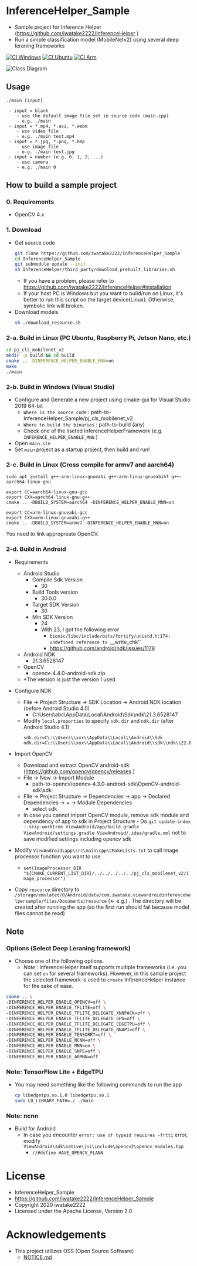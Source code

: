 # InferenceHelper_Sample
- Sample project for Inference Helper (https://github.com/iwatake2222/InferenceHelper )
- Run a simple classification model (MobileNetv2) using several deep leraning frameworks

[![CI Windows](https://github.com/iwatake2222/InferenceHelper_Sample/actions/workflows/ci_windows.yml/badge.svg)](https://github.com/iwatake2222/InferenceHelper_Sample/actions/workflows/ci_windows.yml)
[![CI Ubuntu](https://github.com/iwatake2222/InferenceHelper_Sample/actions/workflows/ci_ubuntu.yml/badge.svg)](https://github.com/iwatake2222/InferenceHelper_Sample/actions/workflows/ci_ubuntu.yml)
[![CI Arm](https://github.com/iwatake2222/InferenceHelper_Sample/actions/workflows/ci_arm.yml/badge.svg)](https://github.com/iwatake2222/InferenceHelper_Sample/actions/workflows/ci_arm.yml)

![Class Diagram](00_doc/class_diagram.png) 

## Usage
```
./main [input]

 - input = blank
    - use the default image file set in source code (main.cpp)
    - e.g. ./main
 - input = *.mp4, *.avi, *.webm
    - use video file
    - e.g. ./main test.mp4
 - input = *.jpg, *.png, *.bmp
    - use image file
    - e.g. ./main test.jpg
 - input = number (e.g. 0, 1, 2, ...)
    - use camera
    - e.g. ./main 0
```

## How to build a sample project
### 0. Requirements
- OpenCV 4.x

### 1. Download 
- Get source code
    ```sh
    git clone https://github.com/iwatake2222/InferenceHelper_Sample
    cd InferenceHelper_Sample
    git submodule update --init
    sh InferenceHelper/third_party/download_prebuilt_libraries.sh
    ```
    - If you have a problem, please refer to  https://github.com/iwatake2222/InferenceHelper#installation
    - If your host PC is Windows but you want to build/run on Linux, it's better to run this script on the target device(Linux). Otherwise, symbolic link will broken.
- Download models
    ```sh
    sh ./download_resource.sh
    ```

### 2-a. Build in Linux (PC Ubuntu, Raspberry Pi, Jetson Nano, etc.)
```sh
cd pj_cls_mobilenet_v2
mkdir -p build && cd build
cmake .. -DINFERENCE_HELPER_ENABLE_MNN=on
make
./main
```

### 2-b. Build in Windows (Visual Studio)
- Configure and Generate a new project using cmake-gui for Visual Studio 2019 64-bit
    - `Where is the source code` : path-to-InferenceHelper_Sample/pj_cls_mobilenet_v2
    - `Where to build the binaries` : path-to-build	(any)
    - Check one of the liseted InferenceHelperFramework (e.g. `INFERENCE_HELPER_ENABLE_MNN` )
- Open `main.sln`
- Set `main` project as a startup project, then build and run!

### 2-c. Build in Linux (Cross compile for armv7 and aarch64)
```
sudo apt install g++-arm-linux-gnueabi g++-arm-linux-gnueabihf g++-aarch64-linux-gnu

export CC=aarch64-linux-gnu-gcc
export CXX=aarch64-linux-gnu-g++
cmake .. -DBUILD_SYSTEM=aarch64 -DINFERENCE_HELPER_ENABLE_MNN=on

export CC=arm-linux-gnueabi-gcc
export CXX=arm-linux-gnueabi-g++
cmake .. -DBUILD_SYSTEM=armv7 -DINFERENCE_HELPER_ENABLE_MNN=on
```

You need to link appropreate OpenCV.

### 2-d. Build in Android
- Requirements
    - Android Studio
        - Compile Sdk Version
            - 30
        - Build Tools version
            - 30.0.0
        - Target SDK Version
            - 30
        - Min SDK Version
            - 24
            - With 23, I got the following error
                - `bionic/libc/include/bits/fortify/unistd.h:174: undefined reference to `__write_chk'`
                - https://github.com/android/ndk/issues/1179
    - Android NDK
        - 21.3.6528147
    - OpenCV
        - opencv-4.4.0-android-sdk.zip
    - *The version is just the version I used

- Configure NDK
    - File -> Project Structure -> SDK Location -> Android NDK location (before Android Studio 4.0)
        - C:\Users\abc\AppData\Local\Android\Sdk\ndk\21.3.6528147
    - Modify `local.properties` to specify `sdk.dir` and `ndk.dir`  (after Android Studio 4.1)
        ```
        sdk.dir=C\:\\Users\\xxx\\AppData\\Local\\Android\\Sdk
        ndk.dir=C\:\\Users\\xxx\\AppData\\Local\\Android\\sdk\\ndk\\22.0.7026061
        ```

- Import OpenCV
    - Download and extract OpenCV android-sdk (https://github.com/opencv/opencv/releases )
    - File -> New -> Import Module
        - path-to-opencv\opencv-4.3.0-android-sdk\OpenCV-android-sdk\sdk
    - FIle -> Project Structure -> Dependencies -> app -> Declared Dependencies -> + -> Module Dependencies
        - select sdk
    - In case you cannot import OpenCV module, remove sdk module and dependency of app to sdk in Project Structure
                - Do `git update-index --skip-worktree ViewAndroid/app/build.gradle ViewAndroid/settings.gradle ViewAndroid/.idea/gradle.xml` not to save modified settings including opencv sdk
- Modify `ViewAndroid\app\src\main\cpp\CMakeLists.txt` to call image processor function you want to use.
    - `set(ImageProcessor_DIR "${CMAKE_CURRENT_LIST_DIR}/../../../../../pj_cls_mobilenet_v2/image_processor")`
- Copy `resource` directory to `/storage/emulated/0/Android/data/com.iwatake.viewandroidinferencehelpersample/files/Documents/resource` (<- e.g.) . The directory will be created after running the app (so the first run should fail because model files cannot be read)


## Note
### Options (Select Deep Leraning framework)
- Choose one of the following options.
    - *Note* : InferenceHelper itself supports multiple frameworks (i.e. you can set `on` for several frameworks). However, in this sample project the selected framework is used to `create` InferenceHelper instance for the sake of ease. 

```sh
cmake .. \
-DINFERENCE_HELPER_ENABLE_OPENCV=off \
-DINFERENCE_HELPER_ENABLE_TFLITE=off \
-DINFERENCE_HELPER_ENABLE_TFLITE_DELEGATE_XNNPACK=off \
-DINFERENCE_HELPER_ENABLE_TFLITE_DELEGATE_GPU=off \
-DINFERENCE_HELPER_ENABLE_TFLITE_DELEGATE_EDGETPU=off \
-DINFERENCE_HELPER_ENABLE_TFLITE_DELEGATE_NNAPI=off \
-DINFERENCE_HELPER_ENABLE_TENSORRT=off \
-DINFERENCE_HELPER_ENABLE_NCNN=off \
-DINFERENCE_HELPER_ENABLE_MNN=on \
-DINFERENCE_HELPER_ENABLE_SNPE=off \
-DINFERENCE_HELPER_ENABLE_ARMNN=off
```

### Note: TensorFlow Lite + EdgeTPU
- You may need something like the following commands to run the app
    ```sh
    cp libedgetpu.so.1.0 libedgetpu.so.1
    sudo LD_LIBRARY_PATH=./ ./main
    ```

### Note: ncnn
- Build for Android
    - In case you encounter `error: use of typeid requires -frtti` error, modify `ViewAndroid\sdk\native\jni\include\opencv2\opencv_modules.hpp`
        - `//#define HAVE_OPENCV_FLANN`

# License
- InferenceHelper_Sample
- https://github.com/iwatake2222/InferenceHelper_Sample
- Copyright 2020 iwatake2222
- Licensed under the Apache License, Version 2.0

# Acknowledgements
- This project utilizes OSS (Open Source Software)
    - [NOTICE.md](NOTICE.md)
